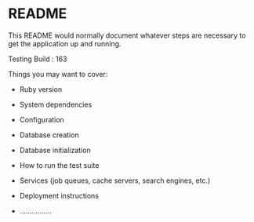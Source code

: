 # README

This README would normally document whatever steps are necessary to get the
application up and running.

Testing Build : 163

Things you may want to cover:

* Ruby version

* System dependencies

* Configuration

* Database creation

* Database initialization

* How to run the test suite

* Services (job queues, cache servers, search engines, etc.)

* Deployment instructions

* ................
